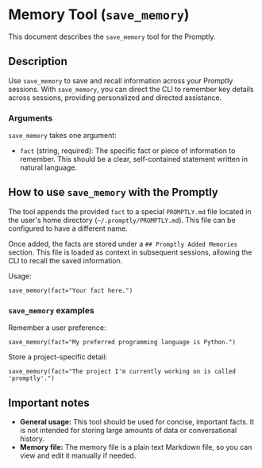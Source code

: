 <!--
Modified: Changed references from Gemini CLI to Promptly
Original work Copyright Google LLC
Licensed under Apache License 2.0
-->

# Memory Tool (`save_memory`)

This document describes the `save_memory` tool for the Promptly.

## Description

Use `save_memory` to save and recall information across your Promptly sessions. With `save_memory`, you can direct the CLI to remember key details across sessions, providing personalized and directed assistance.

### Arguments

`save_memory` takes one argument:

- `fact` (string, required): The specific fact or piece of information to remember. This should be a clear, self-contained statement written in natural language.

## How to use `save_memory` with the Promptly

The tool appends the provided `fact` to a special `PROMPTLY.md` file located in the user's home directory (`~/.promptly/PROMPTLY.md`). This file can be configured to have a different name.

Once added, the facts are stored under a `## Promptly Added Memories` section. This file is loaded as context in subsequent sessions, allowing the CLI to recall the saved information.

Usage:

```
save_memory(fact="Your fact here.")
```

### `save_memory` examples

Remember a user preference:

```
save_memory(fact="My preferred programming language is Python.")
```

Store a project-specific detail:

```
save_memory(fact="The project I'm currently working on is called 'promptly'.")
```

## Important notes

- **General usage:** This tool should be used for concise, important facts. It is not intended for storing large amounts of data or conversational history.
- **Memory file:** The memory file is a plain text Markdown file, so you can view and edit it manually if needed.
